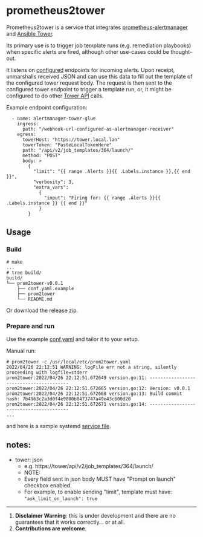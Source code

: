# prometheus2tower

Prometheus2tower is a service that integrates [prometheus-alertmanager](https://prometheus.io/docs/alerting/latest/alertmanager/) and [Ansible Tower](https://docs.ansible.com/ansible-tower/).

Its primary use is to trigger job template runs (e.g. remediation playbooks) when specific alerts are fired, although other use-cases could be thought-out.

It listens on [configured](cmd/prom2tower/conf.yaml.example) endpoints for incoming alerts. Upon receipt, unmarshalls received JSON and can use this data to fill out the template of the configured tower request body.
The request is then sent to the configured tower endpoint to trigger a template run, or, it might be configured to do other [Tower API](https://docs.ansible.com/ansible-tower/latest/html/towerapi/index.html) calls.

Example endpoint configuration:

```
  - name: alertmanager-tower-glue
    ingress:
      path: "/webhook-url-configured-as-alertmanager-receiver"
    egress:
      towerHost: "https://tower.local.lan"
      towerToken: "PasteLocalTokenHere"
      path: "/api/v2/job_templates/364/launch/"
      method: "POST"
      body: >
        { 
          "limit": "{{ range .Alerts }}{{ .Labels.instance }},{{ end }}",
          "verbosity": 3,
          "extra_vars": 
            { 
              "input": "Firing for: {{ range .Alerts }}{{ .Labels.instance }} {{ end }}"
            } 
        }
```

## Usage

### Build


```
# make
...
# tree build/
build/
└── prom2tower-v0.0.1
    ├── conf.yaml.example
    ├── prom2tower
    └── README.md
```

Or download the release zip.

### Prepare and run

Use the example [conf.yaml](cmd/prom2tower/conf.yaml.example) and tailor it to your setup.

Manual run:
```
# prom2tower -c /usr/local/etc/prom2tower.yaml
2022/04/26 22:12:51 WARNING: logFile err not a string, silently proceeding with logfile=stderr
prom2tower:2022/04/26 22:12:51.672649 version.go:11: ----------------------------------------
prom2tower:2022/04/26 22:12:51.672665 version.go:12: Version: v0.0.1
prom2tower:2022/04/26 22:12:51.672668 version.go:13: Build commit hash: 7b4963c2a3d0f4e9800b8473747a49e43c600d20
prom2tower:2022/04/26 22:12:51.672671 version.go:14: ----------------------------------------
...
```

and here is a sample systemd [service file](cmd/prom2tower/prom2tower.service).


## notes:

* tower: json 
    * e.g. https://tower/api/v2/job_templates/364/launch/
    * NOTE:
    * Every field sent in json body MUST have "Prompt on launch" checkbox enabled.
    * For example, to enable sending "limit", template must have: `"ask_limit_on_launch": true`


---

1. **Disclaimer Warning**: this is under development and there are no guarantees that it works correctly... or at all.
2. **Contributions are welcome.**

